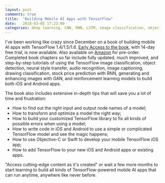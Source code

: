 ```yaml
---
layout: post
comments: true
title:  "Building Mobile AI Apps with TensorFlow"
date:   2018-03-05 17:23:00
categories: deep learning, CNN, RNN, LSTM, image classification, object detection, neural style transfer, tensorflow, image captioning, audio recognition, drawing classification, reinforcement learning
---
```


I've been working like crazy since December on a book of building mobile AI apps with TensorFlow 1.4/1.5/1.6. [Early Access to the book](https://www.packtpub.com/application-development/intelligent-mobile-projects-tensorflow), with 14-day free trial, is now available. Also available on [Amazon](https://www.amazon.com/Intelligent-Mobile-Projects-TensorFlow-wide-ranging/dp/1788834542) for pre-order. Completed book chapters so far include fully updated, much improved, and step-by-step tutorials of using the TensorFlow image classification, object detection, neural style transfer, audio recognition, image captioning, drawing classification, stock price prediction with RNN, generating and enhancing images with GAN, and reinforcement learning models to build both iOS and Android apps. 

The book also includes extensive in-depth tips that will save you a lot of time and frustration: 
* How to find out the right input and output node names of a model;
* How to transform and optimize a model the right way;
* How to build your customized TensorFlow library to fix all kinds of possible errors when using a model;
* How to write code in iOS and Android to use a simple or complicated TensorFlow model and see the magic happens;
* How to use Objective-C or Swift to develop your mobile TensorFlow iOS app;
* How to add TensorFlow to your new iOS and Android apps or existing apps.

"Access cutting-edge content as it's created" or wait a few more months to start learning to build all kinds of TensorFlow-powered mobile AI apps that can run anytime, anywhere like never before.






